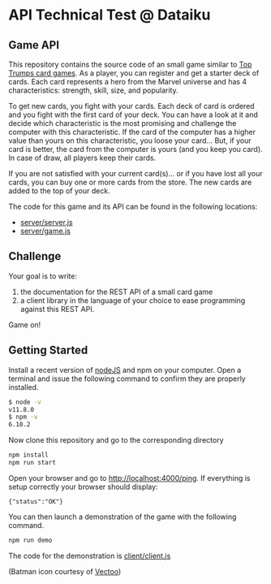 # API Technical Test @ Dataiku

## Game API

This repository contains the source code of an small game similar to [Top Trumps card games](https://en.wikipedia.org/wiki/Top_Trumps). As a player, you can register and get a starter deck of cards.
Each card represents a hero from the Marvel universe and has 4 characteristics: strength, skill, size, and popularity.

To get new cards, you fight with your cards. Each deck of card is ordered and you fight with the first card of your deck. You can have a look at
it and decide which characteristic is the most promising and challenge the computer with this characteristic. If the card of the computer has a higher
value than yours on this characteristic, you loose your card... But, if your card is better, the card from the computer is yours (and you keep you card).
In case of draw, all players keep their cards.

If you are not satisfied with your current card(s)... or if you have lost all your cards, you can buy one or more cards from the store. The new cards are added to the top of your deck.

The code for this game and its API can be found in the following locations: 
  - [server/server.js](https://github.com/dataiku/api-challenge/tree/master/server/server.js)
  - [server/game.js](https://github.com/dataiku/api-challenge/tree/master/server/game.js)

## Challenge

Your goal is to write:
 1. the documentation for the REST API of a small card game
 1. a client library in the language of your choice to ease programming against this REST API.

Game on!

## Getting Started
Install a recent version of [nodeJS](https://nodejs.org/en/download/) and npm on your computer. Open a terminal and issue the following command to confirm they are properly installed.
```sh
$ node -v
v11.8.0
$ npm -v
6.10.2
```

Now clone this repository and go to the corresponding directory
```sh
npm install
npm run start
```

Open your browser and go to [http://localhost:4000/ping](http://localhost:4000/ping). If everything is setup correctly your browser should display:
```
{"status":"OK"}
```

You can then launch a demonstration of the game with the following command.
```sh
npm run demo
```
The code for the demonstration is [client/client.js](https://github.com/dataiku/api-challenge/tree/master/client/client.js)


(Batman icon courtesy of [Vectoo](https://www.iconfinder.com/vectto))

